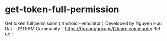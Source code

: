 # get-token-full-permission
Get token full permission ( android - emulator )
Developed by Nguyen Huu Dat - J2TEAM Community - https://fb.com/groups/j2team.community
Ref url :
